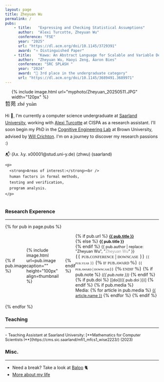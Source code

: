 ```yaml
---
layout: page
title: Zheyuan Wu
permalink: /
pubs:
    - title:   "Expressing and Checking Statistical Assumptions"
      author:  "Alexi Turcotte, Zheyuan Wu"
      conference: "FSE"
      year: "2025"
      url: "https://dl.acm.org/doi/10.1145/3729391"
      award: "⭐ Distinguished Paper"
    - title:   "Kawa: An Abstract Language for Scalable and Variable Detection of Spectre Vulnerabilities"
      author:  "Zheyuan Wu, Haoyi Zeng, Aaron Bies"
      conference: "SRC SPLASH "
      year: "2024"
      award: "🥉 3rd place in the undergraduate category"
      url: "https://dl.acm.org/doi/10.1145/3689491.3689971"
---
```


<div style="overflow: hidden; margin-bottom: 1em;">
  <div style="float: right; margin-left: 1.5em;">
    {% include image.html url="myphoto/Zheyuan_20250511.JPG" width="120px" %}
  </div>

  <p style="font-size: 1.1rem; margin-top: 0.2em;">
    <span lang="zh">哲苑</span>
    <span style="font-family: serif;">zhé yuàn</span>
  </p>

  <div style="max-width: 600px; line-height: 1.6;">
    <p>
      Hi 👋, I'm currently a computer science undergraduate at 
      <a href="https://saarland-informatics-campus.de/">Saarland University</a>, 
      working with <a href="https://reallytg.github.io/">Alexi Turcotte</a> at CISPA as a research assistant. 
      I'll soon begin my PhD in the 
      <a href="https://cel.cs.brown.edu">Cognitive Engineering Lab</a> at Brown University, 
      advised by <a href="https://willcrichton.net/">Will Crichton</a>. 
      I'm on a journey to discover my research passions :)
    </p>
    <p style="margin-top: 0.8em;">
    📬 (λx. λy. x00001@stud.uni-y.de) (zhwu) (saarland)
    </p>

    <p>
      <strong>Areas of interest:</strong><br />
      human factors in formal methods,
      testing and verification,
      program analysis.
    </p>
  </div>
</div>



<!-- ----
### Research Experence -->
### <span class="title-style"> Research Experence </span>
<hr class="title-line">

{% for pub in page.pubs %}
<div style="display: flex; align-items: center; margin-bottom: 20px;">
  {% if pub.image %}
    <div style="margin-right: 20px;">
      {% include image.html url=pub.image caption="" height="100px" align=thumbnail %}
    </div>
  {% endif %}
  <div>
    {% if pub.url %}
      <strong style="font-size: 0.9em;"><a href="{% if pub.internal %}{{pub.url | prepend: site.baseurl}}{% else %}{{pub.url}}{% endif %}">{{ pub.title }}</a></strong><br />
    {% else %}
      <strong style="font-size: 0.9em;">{{ pub.title }}</strong><br />
    {% endif %}
    <span style="font-size: 0.9em;">{{ pub.author | replace: "Zheyuan Wu", "<span style='font-weight: normal; color: #999;'>Zheyuan Wu</span>" }}</span><br />
    <span style="font-family: Georgia, serif; font-variant: small-caps; font-size: 1.2em;">
      {{ pub.conference | downcase }}
      <span style="font-size: 0.75em;"> {{ pub.year }}</span>
      {% if pub.award %}
      <span style="font-size: 0.75em; color:rgb(0, 0, 0)"> {{ pub.award | downcase}}</span>
      {% endif %}
    </span>
    {% if pub.note %} <i style="font-size: 0.9em;">({{ pub.note }})</i> {% endif %} 
    {% if pub.doi %} 
      <span style="font-size: 0.9em;">[[doi]({{ pub.doi }})]</span> 
    {% endif %}
    {% if pub.media %}
      <br />Media: 
      {% for article in pub.media %}
        <a href="{{ article.url }}" target="_blank" style="font-size: 0.9em;">{{ article.name }}</a>
      {% endfor %}
    {% endif %}
  </div>
</div>
{% endfor %}

### <span class="title-style">Teaching</span>
<hr class="title-line">
- <span style="font-size: 0.9em;"> Teaching Assistant at Saarland University: [**Mathematics for Computer Scientists I**](https://cms.sic.saarland/mfi1_mfcs1_wise2223/) (2023)</span><br />


### Misc.
<hr class="title-line">

- Need a break? Take a look at [Baloo](baloo.html) 🐈
- [More about my life](/misc/)



[Saarland University]: https://saarland-informatics-campus.de/
[Cog­ni­tive En­gi­neer­ing Lab]: https://cel.cs.brown.edu
[Will Crichton]: https://willcrichton.net/
[Alexi Turcotte]: https://reallytg.github.io/